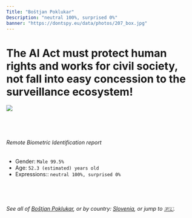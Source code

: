 ```yaml
---
Title: "Boštjan Poklukar"
Description: "neutral 100%, surprised 0%"
banner: "https://dontspy.eu/data/photos/207_box.jpg"
---
```


# The AI Act must protect human rights and works for civil society, not fall into easy concession to the surveillance ecosystem!

<link rel="stylesheet" type="text/css" href="/css/blog.css" />

<div class="is-fake" hidden>

_This is a **fake picture**_, we collect these anyway [because the AI Act](why-deepfake) negotiation moves in a way that would create more mess in our lives! for a longer explanation, read [The Dual Threat: How Losing the Biometric Battle Fuels Deepfake Proliferation](/blog/the-dual-threat-how-losing-the-biometric-battle-fuels-deepfake-proliferation/)

</div>

<!-- <img src="https://dontspy.eu/data/photos/54_box.jpg" /> -->
<img src="https://dontspy.eu/data/photos/207_box.jpg" />

## <br>

###### Remote Biometric Identification report

* <span class="label">Gender:</span> `Male 99.5%`
* <span class="label">Age:</span> `52.3 (estimated) years old`
* <span class="label">Expressions::</span> `neutral 100%, surprised 0%`

## <br>

###### See all of [Boštjan Poklukar](/policymaker#Bo%C5%A1tjan%20Poklukar), or by country: [Slovenia](/country#Slovenia), or jump to [🇵🇱](/x/165).

## <br>